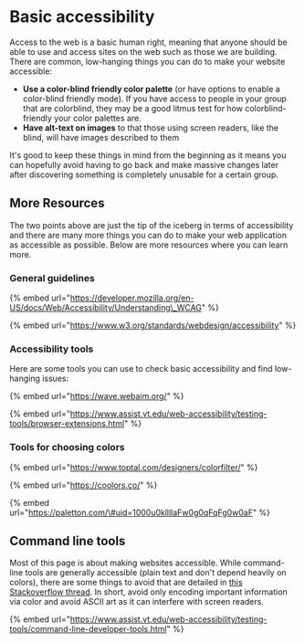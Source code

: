# Basic accessibility

Access to the web is a basic human right, meaning that anyone should be able to use and access sites on the web such as those we are building. There are common, low-hanging things you can do to make your website accessible:

* **Use a color-blind friendly color palette** \(or have options to enable a color-blind friendly mode\). If you have access to people in your group that are colorblind, they may be a good litmus test for how colorblind-friendly your color palettes are.
* **Have alt-text on images** to that those using screen readers, like the blind, will have images described to them

It's good to keep these things in mind from the beginning as it means you can hopefully avoid having to go back and make massive changes later after discovering something is completely unusable for a certain group.

## More Resources

The two points above are just the tip of the iceberg in terms of accessibility and there are many more things you can do to make your web application as accessible as possible. Below are more resources where you can learn more.

### General guidelines

{% embed url="https://developer.mozilla.org/en-US/docs/Web/Accessibility/Understanding\_WCAG" %}

{% embed url="https://www.w3.org/standards/webdesign/accessibility" %}

### Accessibility tools

Here are some tools you can use to check basic accessibility and find low-hanging issues:

{% embed url="https://wave.webaim.org/" %}

{% embed url="https://www.assist.vt.edu/web-accessibility/testing-tools/browser-extensions.html" %}

### Tools for choosing colors

{% embed url="https://www.toptal.com/designers/colorfilter/" %}

{% embed url="https://coolors.co/" %}

{% embed url="https://paletton.com/\#uid=1000u0kllllaFw0g0qFqFg0w0aF" %}

## Command line tools

Most of this page is about making websites accessible. While command-line tools are generally accessible \(plain text and don't depend heavily on colors\), there are some things to avoid that are detailed in [this Stackoverflow thread](https://stackoverflow.com/questions/59945753/what-are-the-accessibility-a11y-guidelines-for-command-line-applications). In short, avoid only encoding important information via color and avoid ASCII art as it can interfere with screen readers.

{% embed url="https://www.assist.vt.edu/web-accessibility/testing-tools/command-line-developer-tools.html" %}

